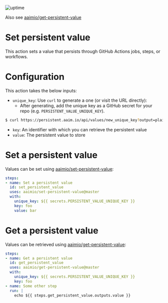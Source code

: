 ![uptime](https://img.shields.io/uptimerobot/ratio/m787894343-bf1ddacfde07d95ec87e488c?style=flat-square)

Also see [aaimio/get-persistent-value](https://github.com/aaimio/get-persistent-value)

# Set persistent value

This action sets a value that persists through GitHub Actions jobs, steps, or workflows.

# Configuration

This action takes the below inputs:

- `unique_key`: Use `curl` to generate a one (or visit the URL directly):
  - After generating, add the unique key as a GitHub secret for your repo (e.g. `PERSISTENT_VALUE_UNIQUE_KEY`).

```bash
$ curl https://persistent.aaim.io/api/values/new_unique_key?output=plain
```

- `key`: An identifier with which you can retrieve the persistent value
- `value`: The persistent value to store

# Set a persistent value

Values can be set using [aaimio/set-persistent-value](https://github.com/aaimio/set-persistent-value):

```yaml
steps:
- name: Set a persistent value
  id: set_persistent_value
  uses: aaimio/set-persistent-value@master
  with:
    unique_key: ${{ secrets.PERSISTENT_VALUE_UNIQUE_KEY }}
    key: foo
    value: bar
```

# Get a persistent value

Values can be retrieved using [aaimio/get-persistent-value](https://github.com/aaimio/get-persistent-value):

```yaml
steps:
- name: Get a persistent value
  id: get_persistent_value
  uses: aaimio/get-persistent-value@master
  with:
    unique_key: ${{ secrets.PERSISTENT_VALUE_UNIQUE_KEY }}
    key: foo
- name: Some other step
  run: |
    echo ${{ steps.get_persistent_value.outputs.value }}
```
